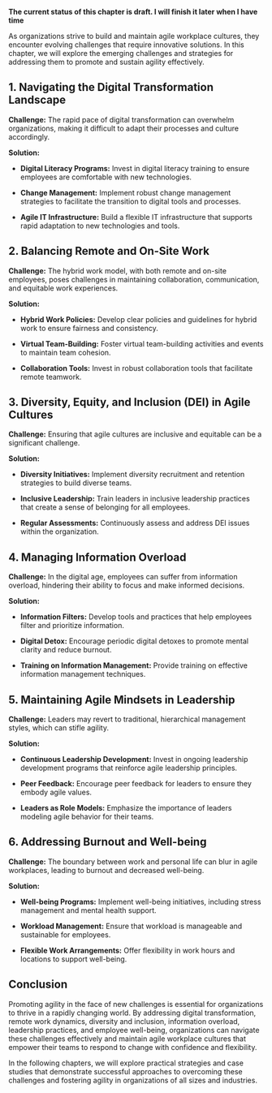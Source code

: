 **The current status of this chapter is draft. I will finish it later when I have time**

As organizations strive to build and maintain agile workplace cultures, they encounter evolving challenges that require innovative solutions. In this chapter, we will explore the emerging challenges and strategies for addressing them to promote and sustain agility effectively.

**1. Navigating the Digital Transformation Landscape**
------------------------------------------------------

**Challenge:** The rapid pace of digital transformation can overwhelm organizations, making it difficult to adapt their processes and culture accordingly.

**Solution:**

* **Digital Literacy Programs:** Invest in digital literacy training to ensure employees are comfortable with new technologies.

* **Change Management:** Implement robust change management strategies to facilitate the transition to digital tools and processes.

* **Agile IT Infrastructure:** Build a flexible IT infrastructure that supports rapid adaptation to new technologies and tools.

**2. Balancing Remote and On-Site Work**
----------------------------------------

**Challenge:** The hybrid work model, with both remote and on-site employees, poses challenges in maintaining collaboration, communication, and equitable work experiences.

**Solution:**

* **Hybrid Work Policies:** Develop clear policies and guidelines for hybrid work to ensure fairness and consistency.

* **Virtual Team-Building:** Foster virtual team-building activities and events to maintain team cohesion.

* **Collaboration Tools:** Invest in robust collaboration tools that facilitate remote teamwork.

**3. Diversity, Equity, and Inclusion (DEI) in Agile Cultures**
---------------------------------------------------------------

**Challenge:** Ensuring that agile cultures are inclusive and equitable can be a significant challenge.

**Solution:**

* **Diversity Initiatives:** Implement diversity recruitment and retention strategies to build diverse teams.

* **Inclusive Leadership:** Train leaders in inclusive leadership practices that create a sense of belonging for all employees.

* **Regular Assessments:** Continuously assess and address DEI issues within the organization.

**4. Managing Information Overload**
------------------------------------

**Challenge:** In the digital age, employees can suffer from information overload, hindering their ability to focus and make informed decisions.

**Solution:**

* **Information Filters:** Develop tools and practices that help employees filter and prioritize information.

* **Digital Detox:** Encourage periodic digital detoxes to promote mental clarity and reduce burnout.

* **Training on Information Management:** Provide training on effective information management techniques.

**5. Maintaining Agile Mindsets in Leadership**
-----------------------------------------------

**Challenge:** Leaders may revert to traditional, hierarchical management styles, which can stifle agility.

**Solution:**

* **Continuous Leadership Development:** Invest in ongoing leadership development programs that reinforce agile leadership principles.

* **Peer Feedback:** Encourage peer feedback for leaders to ensure they embody agile values.

* **Leaders as Role Models:** Emphasize the importance of leaders modeling agile behavior for their teams.

**6. Addressing Burnout and Well-being**
----------------------------------------

**Challenge:** The boundary between work and personal life can blur in agile workplaces, leading to burnout and decreased well-being.

**Solution:**

* **Well-being Programs:** Implement well-being initiatives, including stress management and mental health support.

* **Workload Management:** Ensure that workload is manageable and sustainable for employees.

* **Flexible Work Arrangements:** Offer flexibility in work hours and locations to support well-being.

**Conclusion**
--------------

Promoting agility in the face of new challenges is essential for organizations to thrive in a rapidly changing world. By addressing digital transformation, remote work dynamics, diversity and inclusion, information overload, leadership practices, and employee well-being, organizations can navigate these challenges effectively and maintain agile workplace cultures that empower their teams to respond to change with confidence and flexibility.

In the following chapters, we will explore practical strategies and case studies that demonstrate successful approaches to overcoming these challenges and fostering agility in organizations of all sizes and industries.

